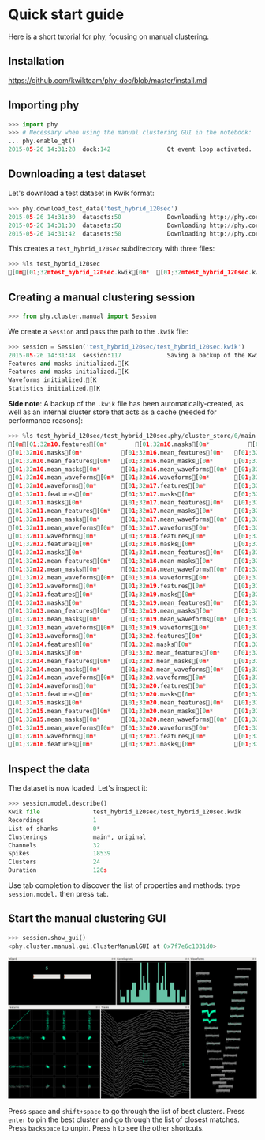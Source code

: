 # Quick start guide

Here is a short tutorial for phy, focusing on manual clustering.

## Installation

https://github.com/kwikteam/phy-doc/blob/master/install.md

## Importing phy

```python
>>> import phy
>>> # Necessary when using the manual clustering GUI in the notebook:
... phy.enable_qt()
2015-05-26 14:31:28  dock:142                Qt event loop activated.
```

## Downloading a test dataset

Let's download a test dataset in Kwik format:

```python
>>> phy.download_test_data('test_hybrid_120sec')
2015-05-26 14:31:30  datasets:50             Downloading http://phy.cortexlab.net/data/test_hybrid_120sec.kwik...
2015-05-26 14:31:30  datasets:50             Downloading http://phy.cortexlab.net/data/test_hybrid_120sec.kwx...
2015-05-26 14:31:42  datasets:50             Downloading http://phy.cortexlab.net/data/test_hybrid_120sec.raw.kwd...
```

This creates a `test_hybrid_120sec` subdirectory with three files:

```python
>>> %ls test_hybrid_120sec
[0m[01;32mtest_hybrid_120sec.kwik[0m*  [01;32mtest_hybrid_120sec.kwx[0m*  [01;32mtest_hybrid_120sec.raw.kwd[0m*
```

## Creating a manual clustering session

```python
>>> from phy.cluster.manual import Session
```

We create a `Session` and pass the path to the `.kwik` file:

```python
>>> session = Session('test_hybrid_120sec/test_hybrid_120sec.kwik')
2015-05-26 14:31:48  session:117             Saving a backup of the Kwik file in test_hybrid_120sec/test_hybrid_120sec.kwik.bak.
Features and masks initialized.[K
Features and masks initialized.[K
Waveforms initialized.[K
Statistics initialized.[K
```

**Side note**: A backup of the `.kwik` file has been automatically-created, as well as an internal cluster store that acts as a cache (needed for performance reasons):

```python
>>> %ls test_hybrid_120sec/test_hybrid_120sec.phy/cluster_store/0/main
[0m[01;32m10.features[0m*        [01;32m16.masks[0m*           [01;32m21.mean_features[0m*   [01;32m4.mean_masks[0m*
[01;32m10.masks[0m*           [01;32m16.mean_features[0m*   [01;32m21.mean_masks[0m*      [01;32m4.mean_waveforms[0m*
[01;32m10.mean_features[0m*   [01;32m16.mean_masks[0m*      [01;32m21.mean_waveforms[0m*  [01;32m4.waveforms[0m*
[01;32m10.mean_masks[0m*      [01;32m16.mean_waveforms[0m*  [01;32m21.waveforms[0m*       [01;32m5.features[0m*
[01;32m10.mean_waveforms[0m*  [01;32m16.waveforms[0m*       [01;32m22.features[0m*        [01;32m5.masks[0m*
[01;32m10.waveforms[0m*       [01;32m17.features[0m*        [01;32m22.masks[0m*           [01;32m5.mean_features[0m*
[01;32m11.features[0m*        [01;32m17.masks[0m*           [01;32m22.mean_features[0m*   [01;32m5.mean_masks[0m*
[01;32m11.masks[0m*           [01;32m17.mean_features[0m*   [01;32m22.mean_masks[0m*      [01;32m5.mean_waveforms[0m*
[01;32m11.mean_features[0m*   [01;32m17.mean_masks[0m*      [01;32m22.mean_waveforms[0m*  [01;32m5.waveforms[0m*
[01;32m11.mean_masks[0m*      [01;32m17.mean_waveforms[0m*  [01;32m22.waveforms[0m*       [01;32m6.features[0m*
[01;32m11.mean_waveforms[0m*  [01;32m17.waveforms[0m*       [01;32m23.features[0m*        [01;32m6.masks[0m*
[01;32m11.waveforms[0m*       [01;32m18.features[0m*        [01;32m23.masks[0m*           [01;32m6.mean_features[0m*
[01;32m12.features[0m*        [01;32m18.masks[0m*           [01;32m23.mean_features[0m*   [01;32m6.mean_masks[0m*
[01;32m12.masks[0m*           [01;32m18.mean_features[0m*   [01;32m23.mean_masks[0m*      [01;32m6.mean_waveforms[0m*
[01;32m12.mean_features[0m*   [01;32m18.mean_masks[0m*      [01;32m23.mean_waveforms[0m*  [01;32m6.waveforms[0m*
[01;32m12.mean_masks[0m*      [01;32m18.mean_waveforms[0m*  [01;32m23.waveforms[0m*       [01;32m7.features[0m*
[01;32m12.mean_waveforms[0m*  [01;32m18.waveforms[0m*       [01;32m24.features[0m*        [01;32m7.masks[0m*
[01;32m12.waveforms[0m*       [01;32m19.features[0m*        [01;32m24.masks[0m*           [01;32m7.mean_features[0m*
[01;32m13.features[0m*        [01;32m19.masks[0m*           [01;32m24.mean_features[0m*   [01;32m7.mean_masks[0m*
[01;32m13.masks[0m*           [01;32m19.mean_features[0m*   [01;32m24.mean_masks[0m*      [01;32m7.mean_waveforms[0m*
[01;32m13.mean_features[0m*   [01;32m19.mean_masks[0m*      [01;32m24.mean_waveforms[0m*  [01;32m7.waveforms[0m*
[01;32m13.mean_masks[0m*      [01;32m19.mean_waveforms[0m*  [01;32m24.waveforms[0m*       [01;32m8.features[0m*
[01;32m13.mean_waveforms[0m*  [01;32m19.waveforms[0m*       [01;32m25.features[0m*        [01;32m8.masks[0m*
[01;32m13.waveforms[0m*       [01;32m2.features[0m*         [01;32m25.masks[0m*           [01;32m8.mean_features[0m*
[01;32m14.features[0m*        [01;32m2.masks[0m*            [01;32m25.mean_features[0m*   [01;32m8.mean_masks[0m*
[01;32m14.masks[0m*           [01;32m2.mean_features[0m*    [01;32m25.mean_masks[0m*      [01;32m8.mean_waveforms[0m*
[01;32m14.mean_features[0m*   [01;32m2.mean_masks[0m*       [01;32m25.mean_waveforms[0m*  [01;32m8.waveforms[0m*
[01;32m14.mean_masks[0m*      [01;32m2.mean_waveforms[0m*   [01;32m25.waveforms[0m*       [01;32m9.features[0m*
[01;32m14.mean_waveforms[0m*  [01;32m2.waveforms[0m*        [01;32m3.features[0m*         [01;32m9.masks[0m*
[01;32m14.waveforms[0m*       [01;32m20.features[0m*        [01;32m3.masks[0m*            [01;32m9.mean_features[0m*
[01;32m15.features[0m*        [01;32m20.masks[0m*           [01;32m3.mean_features[0m*    [01;32m9.mean_masks[0m*
[01;32m15.masks[0m*           [01;32m20.mean_features[0m*   [01;32m3.mean_masks[0m*       [01;32m9.mean_waveforms[0m*
[01;32m15.mean_features[0m*   [01;32m20.mean_masks[0m*      [01;32m3.mean_waveforms[0m*   [01;32m9.waveforms[0m*
[01;32m15.mean_masks[0m*      [01;32m20.mean_waveforms[0m*  [01;32m3.waveforms[0m*        [01;32mwaveforms_spikes[0m*
[01;32m15.mean_waveforms[0m*  [01;32m20.waveforms[0m*       [01;32m4.features[0m*
[01;32m15.waveforms[0m*       [01;32m21.features[0m*        [01;32m4.masks[0m*
[01;32m16.features[0m*        [01;32m21.masks[0m*           [01;32m4.mean_features[0m*
```

## Inspect the data

The dataset is now loaded. Let's inspect it:

```python
>>> session.model.describe()
Kwik file               test_hybrid_120sec/test_hybrid_120sec.kwik
Recordings              1
List of shanks          0*
Clusterings             main*, original
Channels                32
Spikes                  18539
Clusters                24
Duration                120s
```

Use tab completion to discover the list of properties and methods: type `session.model.` then press `tab`.

## Start the manual clustering GUI

```python
>>> session.show_gui()
<phy.cluster.manual.gui.ClusterManualGUI at 0x7f7e6c1031d0>
```

![GUI](images/quick-start-gui.png)

Press `space` and `shift+space` to go through the list of best clusters. Press `enter` to pin the best cluster and go through the list of closest matches.  Press `backspace` to unpin. Press `h` to see the other shortcuts.
